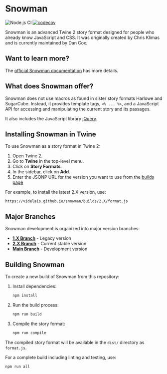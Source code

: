 # Snowman

![Node.js CI](https://github.com/videlais/snowman/workflows/Node.js%20CI/badge.svg) [![codecov](https://codecov.io/gh/videlais/snowman/branch/master/graph/badge.svg)](https://codecov.io/gh/videlais/snowman)

Snowman is an advanced Twine 2 story format designed for people who already know JavaScript and CSS. It was originally created by Chris Klimas and is currently maintained by Dan Cox.

## Want to learn more?

The [official Snowman documentation](https://videlais.github.io/snowman/#/) has more details.

## What does Snowman offer?

Snowman does not use macros as found in sister story formats Harlowe and SugarCube. Instead, it provides template tags, `<% ... %>`, and a JavaScript API for accessing and manipulating the current story and its passages.

It also includes the JavaScript library [jQuery](https://jquery.com/).

## Installing Snowman in Twine

To use Snowman as a story format in Twine 2:

1. Open Twine 2.
2. Go to **Twine** in the top-level menu.
3. Click on **Story Formats**.
4. In the sidebar, click on **Add**.
5. Enter the JSONP URL for the version you want to use from the [builds page](https://videlais.github.io/snowman/builds/)

For example, to install the latest 2.X version, use:

```url
https://videlais.github.io/snowman/builds/2.X/format.js
```

## Major Branches

Snowman development is organized into major version branches:

- **[1.X Branch](https://github.com/videlais/snowman/tree/1.X)** - Legacy version
- **[2.X Branch](https://github.com/videlais/snowman/tree/2.X)** - Current stable version
- **[Main Branch](https://github.com/videlais/snowman)** - Development version

## Building Snowman

To create a new build of Snowman from this repository:

1. Install dependencies:

   ```bash
   npm install
   ```

2. Run the build process:

   ```bash
   npm run build
   ```

3. Compile the story format:

   ```bash
   npm run compile
   ```

The compiled story format will be available in the `dist/` directory as `format.js`.

For a complete build including linting and testing, use:

```bash
npm run all
```
